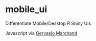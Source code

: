 # mobile_ui
 Differentiate Mobile/Desktop R Shiny UIs

Javascript via [Gervasio Marchand](https://g3rv4.com/2017/08/shiny-detect-mobile-browsers)
